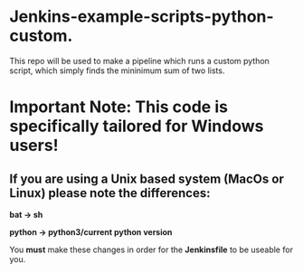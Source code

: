 # Jenkins-example-scripts-python-custom.

This repo will be used to make a pipeline which runs a custom python script, which simply finds the mininimum sum of two lists.

# Important Note: This code is specifically tailored for Windows users!

## If you are using a Unix based system (MacOs or Linux) please note the differences:

**bat -> sh** 

**python -> python3/current python version**

You **must** make these changes in order for the **Jenkinsfile** to be useable for you.
